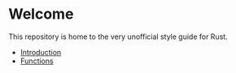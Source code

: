# Welcome
This repository is home to the very unofficial style guide for Rust.

* [Introduction](introduction.md)
* [Functions](function.md)
